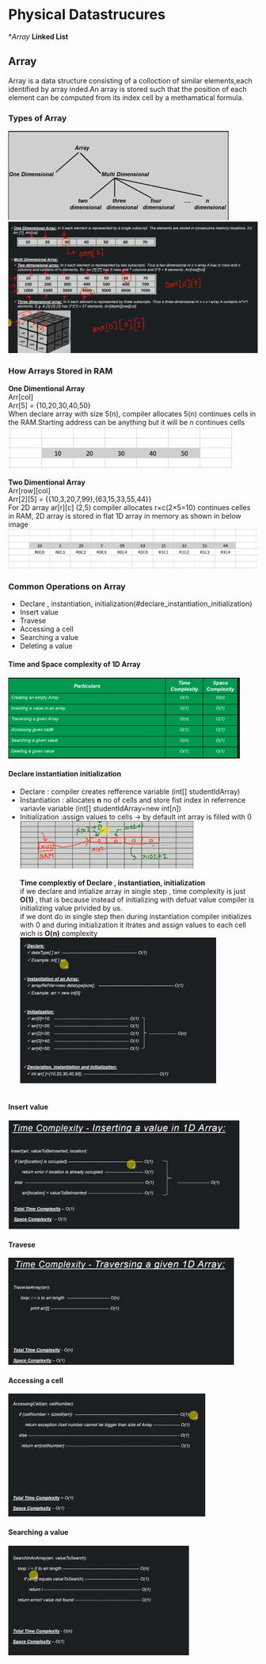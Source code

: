 # Physical Datastrucures
  **Array*
  **Linked List**
## Array
  Array is a data structure consisting of a colloction of similar elements,each identified by array inded.An array is stored such that the position of each element can be computed from its index cell by a methamatical formula.

### Types of Array
![DS](/images/9_1_array_types.PNG) <br>
![DS](/images/9_2_array_types.PNG) <br>

### How Arrays Stored in RAM
**One Dimentional Array** <br>
  Arr[col]<br>
  Arr[5] = {10,20,30,40,50}<br>
  When declare array with size 5(n), compiler allocates 5(n) continues cells in the RAM.Starting address can be anything but it will be n continues cells<br>
![DS](/images/9_3_one_dimentional_array_in_RAM.PNG) <br><br>
**Two Dimentional Array** <br>
 Arr[row][col]<br>
 Arr[2][5] = {{10,3,20,7,99},{63,15,33,55,44}}<br>
 For 2D array ar[r][c] (2,5) compiler allocates r×c(2×5=10) continues celles in RAM, 2D array is stored in flat 1D array in memory as shown in below image<br>
![DS](/images/9_4_two_dimentional_array_in_RAM.PNG) <br>

### Common Operations on Array
 * Declare , instantiation, initialization(#declare_instantiation_initialization)
 * Insert value
 * Travese
 * Accessing a cell
 * Searching a value
 * Deleting a value
#### Time and Space complexity of 1D Array
![DS](/images/9_11_time_and_space_complexity_1D_array.PNG) <br>
#### Declare instantiation initialization 
* Declare : compiler creates refference variable (int[] studentIdArray)
* Instantiation : allocates **n** no of cells and store fist index in referrence variavle variable (int[] studentIdArray=new int[n])
* Initialization :assign values to cells -> by default int array is filled with 0 <br>
![DS](/images/9_5_declare_and_initialize_array.PNG) <br> <br>
**Time complextiy of Declare , instantiation, initialization** <br>
 if we declare and intialize array in single step , time complexity is just **O(1)** , that is because instead of initializing with defuat value compiler is initializing value privided by us.<br>
 if we dont do in single step then during instantiation compiler initializes with 0 and during initialization it itrates and assign values to each cell wich is **O(n)** complexity<br>
![DS](/images/9_6_time_complexity_declare_and_initialize_array.PNG) <br><br>
#### Insert value
![DS](/images/9_7_time_complexity_insertvalue_array.PNG) <br>
#### Travese
![DS](/images/9_8_time_complexity_traverse_array.PNG) <br>
#### Accessing a cell
![DS](/images/9_9_time_complexity_accessing_cell_array.PNG) <br>
#### Searching a value 
![DS](/images/9_10_time_complexity_search_array.PNG) <br>
